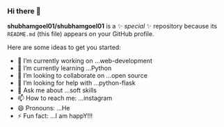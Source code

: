 ### Hi there 👋


**shubhamgoel01/shubhamgoel01** is a ✨ _special_ ✨ repository because its `README.md` (this file) appears on your GitHub profile.

Here are some ideas to get you started:

- 🔭 I’m currently working on ...web-development
- 🌱 I’m currently learning ...Python 
- 👯 I’m looking to collaborate on ...open source
- 🤔 I’m looking for help with ...python-flask
- 💬 Ask me about ...soft skills
- 📫 How to reach me: ...instagram
- 😄 Pronouns: ...He
- ⚡ Fun fact: ...I am happY!!!

